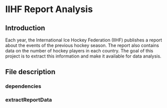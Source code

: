 # IIHF Report Analysis

## Introduction

Each year, the International Ice Hockey Federation (IIHF) publishes a 
report about the events of the previous hockey season. The report also 
contains data on the number of hockey players in each country. The goal 
of this project is to extract this information and make it available for 
data analysis.

## File description

### dependencies

### extractReportData
